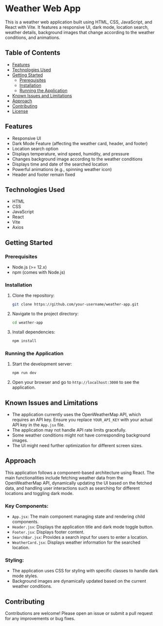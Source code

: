 # Weather Web App

This is a weather web application built using HTML, CSS, JavaScript, and React with Vite. It features a responsive UI, dark mode, location search, weather details, background images that change according to the weather conditions, and animations.

## Table of Contents
- [Features](#features)
- [Technologies Used](#technologies-used)
- [Getting Started](#getting-started)
  - [Prerequisites](#prerequisites)
  - [Installation](#installation)
  - [Running the Application](#running-the-application)
- [Known Issues and Limitations](#known-issues-and-limitations)
- [Approach](#approach)
- [Contributing](#contributing)
- [License](#license)

## Features
- Responsive UI
- Dark Mode Feature (affecting the weather card, header, and footer)
- Location search option
- Displays temperature, wind speed, humidity, and pressure
- Changes background image according to the weather conditions
- Displays time and date of the searched location
- Powerful animations (e.g., spinning weather icon)
- Header and footer remain fixed

## Technologies Used
- HTML
- CSS
- JavaScript
- React
- Vite
- Axios

## Getting Started

### Prerequisites
- Node.js (>= 12.x)
- npm (comes with Node.js)

### Installation
1. Clone the repository:
    ```sh
    git clone https://github.com/your-username/weather-app.git
    ```
2. Navigate to the project directory:
    ```sh
    cd weather-app
    ```
3. Install dependencies:
    ```sh
    npm install
    ```

### Running the Application
1. Start the development server:
    ```sh
    npm run dev
    ```
2. Open your browser and go to `http://localhost:3000` to see the application.

## Known Issues and Limitations
- The application currently uses the OpenWeatherMap API, which requires an API key. Ensure you replace `YOUR_API_KEY` with your actual API key in the `App.jsx` file.
- The application may not handle API rate limits gracefully.
- Some weather conditions might not have corresponding background images.
- The UI might need further optimization for different screen sizes.

## Approach
This application follows a component-based architecture using React. The main functionalities include fetching weather data from the OpenWeatherMap API, dynamically updating the UI based on the fetched data, and handling user interactions such as searching for different locations and toggling dark mode.

### Key Components:
- `App.jsx`: The main component managing state and rendering child components.
- `Header.jsx`: Displays the application title and dark mode toggle button.
- `Footer.jsx`: Displays footer content.
- `SearchBar.jsx`: Provides a search input for users to enter a location.
- `WeatherCard.jsx`: Displays weather information for the searched location.

### Styling:
- The application uses CSS for styling with specific classes to handle dark mode styles.
- Background images are dynamically updated based on the current weather conditions.

## Contributing
Contributions are welcome! Please open an issue or submit a pull request for any improvements or bug fixes.


